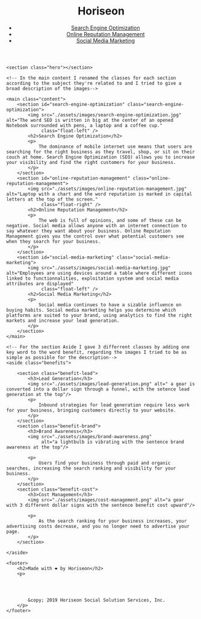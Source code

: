<!DOCTYPE html>
<html lang="en-us">

<head>
    <meta charset="UTF-8" />
    <link rel="stylesheet" href="./assets/css/style.css">
    <title> A better SEO and Social Media Marketing tool- Horiseon a new view </title>
</head>

<!-- I use Safari as a default browser-->

<body>
    <header>
        <!--Horiseon's logo-->
        <h1>Hori<span class="seo">seo</span>n</h1>
        <nav>
            <ul>
                <li>
                    <!--Link for the SEO section-->
                    <a href="#search-engine-optimization">Search Engine Optimization</a>
                </li>
                <li>
                    <!--Link for the online reputation management section-->
                    <a href="#online-reputation-management">Online Reputation Management</a>
                </li>
                <li>
                    <!--Link for the social media marketing section-->
                    <a href="#social-media-marketing">Social Media Marketing</a>
                </li>
            </ul>
        </nav>
    </header>

    <section class="hero"></section>

    <!-- In the main content I renamed the classes for each section according to the subject they're related to and I tried to give a broad description of the images-->

    <main class="content">
        <section id="search-engine-optimization" class="search-engine-optimization">
            <img src="./assets/images/search-engine-optimization.jpg" alt="The word SEO is written in big at the center of an opened Notebook surrounded with pens, a laptop and a coffee cup." 
                 class="float-left" />
            <h2>Search Engine Optimization</h2>
            <p>
                The dominance of mobile internet use means that users are searching for the right business as they travel, shop, or sit on their couch at home. Search Engine Optimization (SEO) allows you to increase your visibility and find the right customers for your business.
            </p>
        </section>
        <section id="online-reputation-management" class="online-reputation-management">
            <img src="./assets/images/online-reputation-management.jpg" alt="Laptop with a chart and the word reputation is marked in capital letters at the top of the screen."
                 class="float-right" />
            <h2>Online Reputation Management</h2>
            <p>
                The web is full of opinions, and some of these can be negative. Social media allows anyone with an internet connection to say whatever they want about your business. Online Reputation Management gives you the control over what potential customers see when they search for your business.
            </p>
        </section>
        <section id="social-media-marketing" class="social-media-marketing">
            <img src="./assets/images/social-media-marketing.jpg" alt="Employees are using devices around a table where different icons linked to functionnalities, exploitation system and social media attributes are displayed"
                 class="float-left" />
            <h2>Social Media Marketing</h2>
            <p>
                Social media continues to have a sizable influence on buying habits. Social media marketing helps you determine which platforms are suited to your brand, using analytics to find the right markets and increase your lead generation.
            </p>
        </section>
    </main>

    <!-- For the section Aside I gave 3 differrent classes by adding one key word to the word benefit, regarding the images I tried to be as simple as possible for the description-->
    <aside class="benefits">

        <section class="benefit-lead">
            <h3>Lead Generation</h3>
            <img src="./assets/images/lead-generation.png" alt=" a gear is converted into a dollar sign through a funnel, with the setence lead generation at the top"/>
            <p>
                Inbound strategies for lead generation require less work for your business, bringing customers directly to your website.
            </p>
        </section>
        <section class="benefit-brand">
            <h3>Brand Awareness</h3>
            <img src="./assets/images/brand-awareness.png"
                 alt="a lightbulb is vibrating with the sentence brand awareness at the top"/>
                 
            <p>
                Users find your business through paid and organic searches, increasing the search ranking and visibility for your business.
            </p>
        </section>
        <section class="benefit-cost">
            <h3>Cost Management</h3>
            <img src="./assets/images/cost-management.png" alt="a gear with 3 different dollar signs with the sentence benefit cost upward"/>
                
            <p>
                As the search ranking for your business increases, your advertising costs decrease, and you no longer need to advertise your page.
            </p>
        </section>

    </aside>

    <footer>
        <h2>Made with ❤️️ by Horiseon</h2>
        <p>
            
            
            
            
            &copy; 2019 Horiseon Social Solution Services, Inc.
        </p>
    </footer>
</body>

</html>


